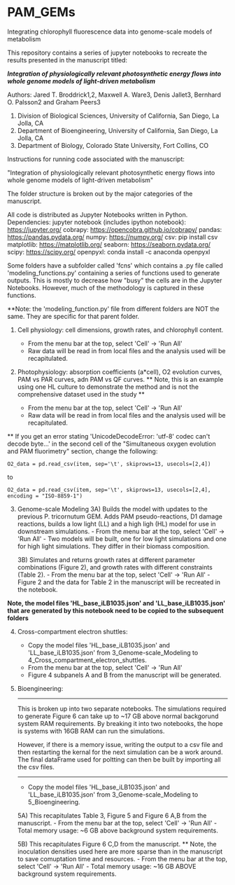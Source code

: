 # PAM_GEMs
Integrating chlorophyll fluorescence data into genome-scale models of metabolism

This repository contains a series of jupyter notebooks to recreate the results presented in the manuscript titled:

**_Integration of physiologically relevant photosynthetic energy flows into whole genome models of light-driven metabolism_**

Authors: Jared T. Broddrick1,2, Maxwell A. Ware3, Denis Jallet3, Bernhard O. Palsson2 and Graham Peers3
1. Division of Biological Sciences, University of California, San Diego, La Jolla, CA
2. Department of Bioengineering, University of California, San Diego, La Jolla, CA
3. Department of Biology, Colorado State University, Fort Collins, CO

Instructions for running code associated with the manuscript:

"Integration of physiologically relevant photosynthetic energy flows into whole genome models of light-driven metabolism"

The folder structure is broken out by the major categories of the manuscript.

All code is distributed as Jupyter Notebooks written in Python.
Dependencies:
jupyter notebook (includes ipython notebook): 
	https://jupyter.org/
cobrapy: 
	https://opencobra.github.io/cobrapy/
pandas: 
	https://pandas.pydata.org/
numpy: 
	https://numpy.org/
csv: 
	pip install csv
matplotlib:
	https://matplotlib.org/
seaborn:
	https://seaborn.pydata.org/
scipy:
	https://scipy.org/
openpyxl:
	conda install -c anaconda openpyxl

Some folders have a subfolder called 'fcns' which contains a .py file called 'modeling_functions.py' containing a series of functions used to generate outputs. This is mostly to decrease how "busy" the cells are in the Jupyter Notebooks. However, much of the methodology is captured in these functions.

**Note: the 'modeling_function.py' file from different folders are NOT the same. They are specific for that parent folder. 

1) Cell physiology: cell dimensions, growth rates, and chlorophyll content.
	- From the menu bar at the top, select 'Cell' -> 'Run All' 
	- Raw data will be read in from local files and the analysis used will be recapitulated.

2) Photophysiology: absorption coefficients (a*cell), O2 evolution curves, PAM vs PAR curves, adn PAM vs QF curves. 
** Note, this is an example using one HL culture to demonstrate the method and is not the comprehensive dataset used in the study **
	- From the menu bar at the top, select 'Cell' -> 'Run All' 
	- Raw data will be read in from local files and the analysis used will be recapitulated.

** If you get an error stating 'UnicodeDecodeError: 'utf-8' codec can't decode byte...' in the second cell of the "Simultaneous oxygen evolution and PAM fluorimetry" section, change the following:

	O2_data = pd.read_csv(item, sep='\t', skiprows=13, usecols=[2,4])
to

	O2_data = pd.read_csv(item, sep='\t', skiprows=13, usecols=[2,4], encoding = "ISO-8859-1")
	

3) Genome-scale Modeling
	3A) Builds the model with updates to the previous P. tricornutum GEM. Adds PAM pseudo-reactions, D1 damage
	reactions, builds a low light (LL) and a high ligh (HL) model for use in downstream simulations.
 		- From the menu bar at the top, select 'Cell' -> 'Run All'
		- Two models will be built, one for low light simulations and one for high light simulations. 
		They differ in their biomass composition.

	3B) Simulates and returns growth rates at different parameter combinations (Figure 2), and growth rates with 
	different constraints (Table 2).
		- From the menu bar at the top, select 'Cell' -> 'Run All'
		- Figure 2 and the data for Table 2 in the manuscript will be recreated in the notebook.

**Note, the model files 'HL_base_iLB1035.json' and 'LL_base_iLB1035.json' that are generated by this notebook need to be copied to the subsequent folders**

4) Cross-compartment electron shuttles: 
	- Copy the model files 'HL_base_iLB1035.json' and 'LL_base_iLB1035.json' from 3_Genome-scale_Modeling to 4_Cross_compartment_electron_shuttles.
	- From the menu bar at the top, select 'Cell' -> 'Run All'
	- Figure 4 subpanels A and B from the manuscript will be generated.

5) Bioengineering: 
	****
	This is broken up into two separate notebooks. The simulations required to generate Figure 6 can take up to ~17 GB above normal backgorund system RAM requirements. By breaking it into two notebooks, the hope is systems with 16GB RAM can run the simulations.

	However, if there is a memory issue, writing the output to a csv file and then restarting the kernal for the next simulation can be a work around. The final dataFrame used for poltting can then be built by importing all the csv files.
	****
	- Copy the model files 'HL_base_iLB1035.json' and 'LL_base_iLB1035.json' from 3_Genome-scale_Modeling to 5_Bioengineering.
	
	5A) This recapitulates Table 3, Figure 5 and Figure 6 A,B from the manuscript.
		- From the menu bar at the top, select 'Cell' -> 'Run All'
		- Total memory usage: ~6 GB above background system requirements.

	5B) This recapitulates Figure 6 C,D from the manuscript.
	** Note, the inoculation densities used here are more sparse than in the manuscript to save comuptation time and resources.
		- From the menu bar at the top, select 'Cell' -> 'Run All'
		- Total memory usage: ~16 GB ABOVE background system requirements.

